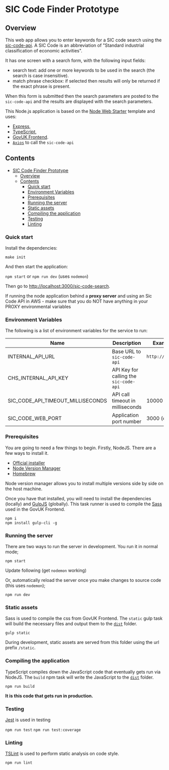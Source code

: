 # SIC Code Finder Prototype

## Overview

This web app allows you to enter keywords for a SIC code search using the [sic-code-api](https://github.com/companieshouse/sic-code-api). A SIC Code is an abbreviation of "Standard industrial classification of economic activities".

It has one screen with a search form, with the following input fields:

- search text: add one or more keywords to be used in the search (the search is case insensitive).
- match phrase checkbox: if selected then results will only be returned if the exact phrase is present.

When this form is submitted then the search parameters are posted to the `sic-code-api` and the results are displayed with the search parameters.

This Node.js application is based on the [Node Web Starter](https://github.com/companieshouse/node-web-starter) template and uses:

- [Express](https://expressjs.com),
- [TypeScript](https://typescriptlang.org),
- [GovUK Frontend](https://github.com/alphagov/govuk-frontend).
- [`Axios`](https://axios-http.com/) to call the `sic-code-api`

## Contents

- [SIC Code Finder Prototype](#sic-code-finder-prototype)
  - [Overview](#overview)
  - [Contents](#contents)
    - [Quick start](#quick-start)
    - [Environment Variables](#environment-variables)
    - [Prerequisites](#prerequisites)
    - [Running the server](#running-the-server)
    - [Static assets](#static-assets)
    - [Compiling the application](#compiling-the-application)
    - [Testing](#testing)
    - [Linting](#linting)

### Quick start

Install the dependencies:

  `make init`

And then start the application:

  `npm start` or  `npm run dev` (uses `nodemon`)

Then go to [http://localhost:3000/sic-code-search](http://localhost:3000/sic-code-search).

If running the node application behind a **proxy server** and using an Sic Code API in AWS - make sure that you do NOT have anything in your PROXY environmental variables

### Environment Variables

The following is a list of environment variables for the service to run:

Name                                        | Description                                                            | Example Value
------------------------------------------- | ---------------------------------------------------------------------- | ------------------------
INTERNAL_API_URL                            | Base URL to `sic-code-api`                                             | `http://internalapi.`
CHS_INTERNAL_API_KEY                        | API Key for calling the `sic-code-api`                                 |
SIC_CODE_API_TIMEOUT_MILLISECONDS           | API call timeout in milliseconds                                       | 10000 (default)
SIC_CODE_WEB_PORT                           | Application port number                                                | 3000 (default)

### Prerequisites

You are going to need a few things to begin. Firstly, NodeJS. There are a few ways to install it.

- [Official installer](https://nodejs.org/en/)
- [Node Version Manager](https://github.com/nvm-sh/nvm)
- [Homebrew](https://formulae.brew.sh/formula/node)

Node version manager allows you to install multiple versions side by side on the host machine.

Once you have that installed, you will need to install the dependencies (locally) and [GulpJS](https://gulpjs.com) (globally). This task runner is used to compile the [Sass](https://sass-lang.com) used in the GovUK Frontend.

    npm i
    npm install gulp-cli -g

### Running the server

There are two ways to run the server in development. You run it in normal mode;

  `npm start`

Update following (get `nodemon` working)

Or, automatically reload the server once you make changes to source code (this uses `nodemon`);

  `npm run dev`

### Static assets

Sass is used to compile the css from GovUK Frontend. The `static` gulp task will build the necessary files and output them to the [`dist`](./dist) folder.

  `gulp static`

During development, static assets are served from this folder using the url prefix `/static`.

### Compiling the application

TypeScript compiles down the JavaScript code that eventually gets run via NodeJS. The `build` npm task will write the JavaScript to the [`dist`](./dist) folder.

  `npm run build`

**It is this code that gets run in production.**

### Testing

[Jest](https://jestjs.io/) is used in testing

  `npm run test`
  `npm run test:coverage`

### Linting

[TSLint](https://palantir.github.io/tslint/) is used to perform static analysis on code style.

  `npm run lint`
